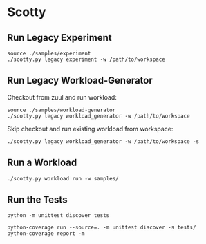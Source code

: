 Scotty
======

Run Legacy Experiment
---------------------

    source ./samples/experiment
    ./scotty.py legacy experiment -w /path/to/workspace

Run Legacy Workload-Generator
-----------------------------

Checkout from zuul and run workload:

    source ./samples/workload-generator
    ./scotty.py legacy workload_generator -w /path/to/workspace
    
Skip checkout and run existing workload from workspace:

    ./scotty.py legacy workload_generator -w /path/to/workspace -s

Run a Workload
--------------

    ./scotty.py workload run -w samples/


Run the Tests
-------------

    python -m unittest discover tests

    python-coverage run --source=. -m unittest discover -s tests/
    python-coverage report -m
